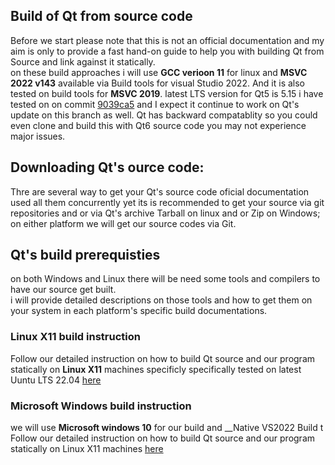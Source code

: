 ## Build of Qt from source code   
Before we start please note that this is not an official documentation and my aim is only to provide a fast hand-on guide 
to help you with building Qt from Source and link against it statically.  
on these build approaches i will use __GCC verioon 11__ for linux and __MSVC 2022 v143__ available via Build tools for visual Studio 2022. And it is also tested on build tools for __MSVC 2019__.
latest LTS version for Qt5 is 5.15 i have tested on on commit [9039ca5](https://github.com/qt/qt5/commit/9039ca53a3dac14415cea435083bb96f0acdb3d8) and I expect it continue to work on Qt's update on this branch as well. Qt has backward compatablity so you could even clone and build this with Qt6 source code you may not experience major issues.  

## Downloading Qt's ource code:
Thre are several way to get your Qt's source code oficial documentation used all them concurrently yet its is recommended to get your source via git repositories and or via Qt's archive Tarball on linux and or Zip on Windows;
on either platform we will get our source codes via Git.

## Qt's build prerequisties  
on both Windows and Linux there will be need some tools and compilers to have our source get built.  
i will provide detailed descriptions on those tools and how to get them on your system in each platform's specific build documentations.  

### Linux X11 build instruction
Follow our detailed instruction on how to build Qt source and our program statically
on __Linux X11__ machines specificly specifically tested on latest Uuntu LTS 22.04 [here](https://github.com/babakhajizadeh/todoList/blob/documentation/docs/LINUX_DOC%20.md)

### Microsoft Windows build instruction
we will use __Microsoft windows 10__ for our build and __Native VS2022 Build t
Follow our detailed instruction on how to build Qt source and our program statically
on Linux X11 machines [here](https://github.com/babakhajizadeh/todoList/blob/documentation/docs/WIN_DOC%20.md)
